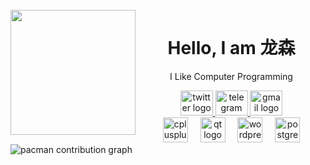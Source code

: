 <br clear="both">

<img align="left" height="200" src="https://avatars.githubusercontent.com/u/166129150?v=4"  />

<h1 align="center">Hello, I am 龙森</h1>

<p align="center">I Like Computer Programming</p>

<div align="center">
  <a href="https://x.com/OasisPioneers" target="_blank">
    <img src="https://raw.githubusercontent.com/maurodesouza/profile-readme-generator/master/src/assets/icons/social/twitter/default.svg" width="52" height="40" alt="twitter logo"  />
  </a>
  <a href="https://t.me/OasisPioneer" target="_blank">
    <img src="https://raw.githubusercontent.com/maurodesouza/profile-readme-generator/master/src/assets/icons/social/telegram/default.svg" width="52" height="40" alt="telegram logo"  />
  </a>
  <a href="OasisPioneerStudio@Gmail.COM" target="_blank">
    <img src="https://raw.githubusercontent.com/maurodesouza/profile-readme-generator/master/src/assets/icons/social/gmail/default.svg" width="52" height="40" alt="gmail logo"  />
  </a>
</div>

<div align="center">
  <img src="https://cdn.jsdelivr.net/gh/devicons/devicon/icons/cplusplus/cplusplus-original.svg" height="40" alt="cplusplus logo"  />
  <img width="12" />
  <img src="https://cdn.jsdelivr.net/gh/devicons/devicon/icons/qt/qt-original.svg" height="40" alt="qt logo"  />
  <img width="12" />
  <img src="https://cdn.jsdelivr.net/gh/devicons/devicon/icons/wordpress/wordpress-plain.svg" height="40" alt="wordpress logo"  />
  <img width="12" />
  <img src="https://cdn.jsdelivr.net/gh/devicons/devicon/icons/postgresql/postgresql-original.svg" height="40" alt="postgresql logo"  />
</div>

<picture>
  <source media="(prefers-color-scheme: dark)" srcset="https://raw.githubusercontent.com/OasisPioneer/OasisPioneer/output/pacman-contribution-graph-dark.svg">
  <source media="(prefers-color-scheme: light)" srcset="https://raw.githubusercontent.com/OasisPioneer/OasisPioneer/output/pacman-contribution-graph.svg">
  <img alt="pacman contribution graph" src="https://raw.githubusercontent.com/OasisPioneer/OasisPioneer/output/pacman-contribution-graph.svg">
</picture>
